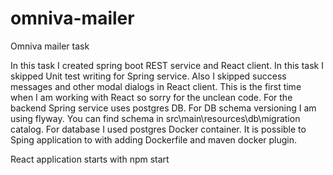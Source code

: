# omniva-mailer
Omniva mailer task

In this task I created spring boot REST service and React client. In this task I skipped Unit test writing for Spring service. Also I skipped success messages and other modal dialogs in React client. This is the first time when I am working with React so sorry for the unclean code. For the backend Spring service uses postgres DB. For DB schema versioning I am using flyway. You can find schema in src\main\resources\db\migration catalog. For database I used postgres Docker container. It is possible to Sping application to with adding Dockerfile and maven docker plugin.   

React application starts with npm start
